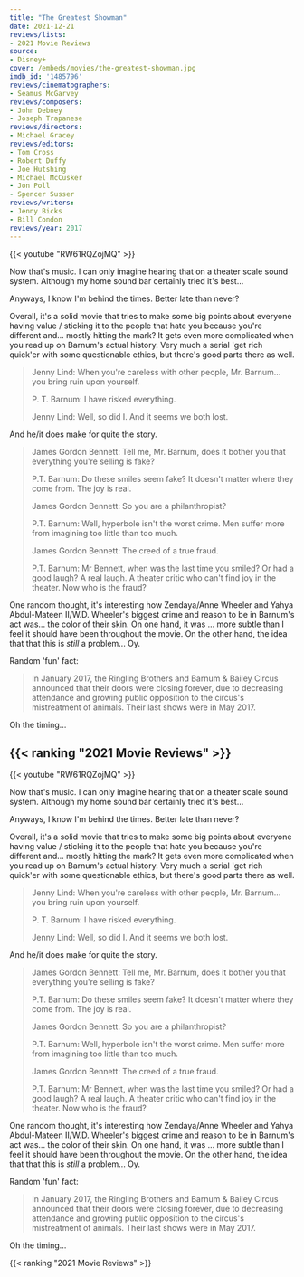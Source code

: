 ```yaml
---
title: "The Greatest Showman"
date: 2021-12-21
reviews/lists:
- 2021 Movie Reviews
source:
- Disney+
cover: /embeds/movies/the-greatest-showman.jpg
imdb_id: '1485796'
reviews/cinematographers:
- Seamus McGarvey
reviews/composers:
- John Debney
- Joseph Trapanese
reviews/directors:
- Michael Gracey
reviews/editors:
- Tom Cross
- Robert Duffy
- Joe Hutshing
- Michael McCusker
- Jon Poll
- Spencer Susser
reviews/writers:
- Jenny Bicks
- Bill Condon
reviews/year: 2017
---
```

{{< youtube "RW61RQZojMQ" >}}

Now that's music. I can only imagine hearing that on a theater scale sound system. Although my home sound bar certainly tried it's best... 

Anyways, I know I'm behind the times. Better late than never? 

Overall, it's a solid movie that tries to make some big points about everyone having value / sticking it to the people that hate you because you're different and... mostly hitting the mark? It gets even more complicated when you read up on Barnum's actual history. Very much a serial 'get rich quick'er with some questionable ethics, but there's good parts there as well. 

<!--more-->

> Jenny Lind: When you're careless with other people, Mr. Barnum... you bring ruin upon yourself.
> 
> P. T. Barnum: I have risked everything.
> 
> Jenny Lind: Well, so did I. And it seems we both lost.

And he/it does make for quite the story. 

> James Gordon Bennett: Tell me, Mr. Barnum, does it bother you that everything you're selling is fake?
> 
> P.T. Barnum: Do these smiles seem fake? It doesn't matter where they come from. The joy is real.
> 
> James Gordon Bennett: So you are a philanthropist?
> 
> P.T. Barnum: Well, hyperbole isn't the worst crime. Men suffer more from imagining too little than too much.
> 
> James Gordon Bennett: The creed of a true fraud.
> 
> P.T. Barnum: Mr Bennett, when was the last time you smiled? Or had a good laugh? A real laugh. A theater critic who can't find joy in the theater. Now who is the fraud? 

One random thought, it's interesting how Zendaya/Anne Wheeler and Yahya Abdul-Mateen II/W.D. Wheeler's biggest crime and reason to be in Barnum's act was... the color of their skin. On one hand, it was ... more subtle than I feel it should have been throughout the movie. On the other hand, the idea that that this is *still* a problem... Oy.

Random 'fun' fact:

> In January 2017, the Ringling Brothers and Barnum & Bailey Circus announced that their doors were closing forever, due to decreasing attendance and growing public opposition to the circus's mistreatment of animals. Their last shows were in May 2017.

Oh the timing...

{{< ranking "2021 Movie Reviews" >}}
---
{{< youtube "RW61RQZojMQ" >}}

Now that's music. I can only imagine hearing that on a theater scale sound system. Although my home sound bar certainly tried it's best... 

Anyways, I know I'm behind the times. Better late than never? 

Overall, it's a solid movie that tries to make some big points about everyone having value / sticking it to the people that hate you because you're different and... mostly hitting the mark? It gets even more complicated when you read up on Barnum's actual history. Very much a serial 'get rich quick'er with some questionable ethics, but there's good parts there as well. 

<!--more-->

> Jenny Lind: When you're careless with other people, Mr. Barnum... you bring ruin upon yourself.
> 
> P. T. Barnum: I have risked everything.
> 
> Jenny Lind: Well, so did I. And it seems we both lost.

And he/it does make for quite the story. 

> James Gordon Bennett: Tell me, Mr. Barnum, does it bother you that everything you're selling is fake?
> 
> P.T. Barnum: Do these smiles seem fake? It doesn't matter where they come from. The joy is real.
> 
> James Gordon Bennett: So you are a philanthropist?
> 
> P.T. Barnum: Well, hyperbole isn't the worst crime. Men suffer more from imagining too little than too much.
> 
> James Gordon Bennett: The creed of a true fraud.
> 
> P.T. Barnum: Mr Bennett, when was the last time you smiled? Or had a good laugh? A real laugh. A theater critic who can't find joy in the theater. Now who is the fraud? 

One random thought, it's interesting how Zendaya/Anne Wheeler and Yahya Abdul-Mateen II/W.D. Wheeler's biggest crime and reason to be in Barnum's act was... the color of their skin. On one hand, it was ... more subtle than I feel it should have been throughout the movie. On the other hand, the idea that that this is *still* a problem... Oy.

Random 'fun' fact:

> In January 2017, the Ringling Brothers and Barnum & Bailey Circus announced that their doors were closing forever, due to decreasing attendance and growing public opposition to the circus's mistreatment of animals. Their last shows were in May 2017.

Oh the timing...

{{< ranking "2021 Movie Reviews" >}}